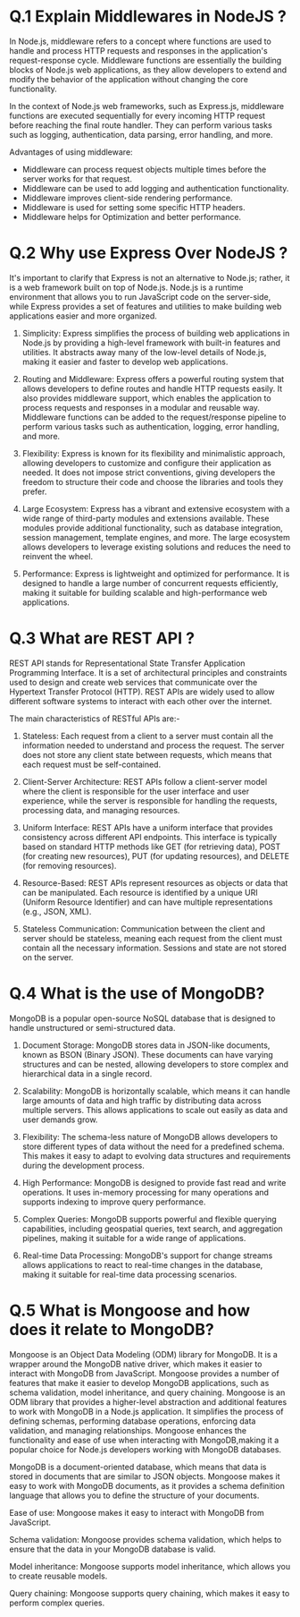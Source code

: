 # Q.1 Explain Middlewares in NodeJS ?

In Node.js, middleware refers to a concept where functions are used to handle and process HTTP requests and responses in the application's request-response cycle. Middleware functions are essentially the building blocks of Node.js web applications, as they allow developers to extend and modify the behavior of the application without changing the core functionality.

In the context of Node.js web frameworks, such as Express.js, middleware functions are executed sequentially for every incoming HTTP request before reaching the final route handler. They can perform various tasks such as logging, authentication, data parsing, error handling, and more.

Advantages of using middleware:

- Middleware can process request objects multiple times before the server works for that request.
- Middleware can be used to add logging and authentication functionality.
- Middleware improves client-side rendering performance.
- Middleware is used for setting some specific HTTP headers.
- Middleware helps for Optimization and better performance.

# Q.2 Why use Express Over NodeJS ?

It's important to clarify that Express is not an alternative to Node.js; rather, it is a web framework built on top of Node.js. Node.js is a runtime environment that allows you to run JavaScript code on the server-side, while Express provides a set of features and utilities to make building web applications easier and more organized.

1. Simplicity: Express simplifies the process of building web applications in Node.js by providing a high-level framework with built-in features and utilities. It abstracts away many of the low-level details of Node.js, making it easier and faster to develop web applications.

2. Routing and Middleware: Express offers a powerful routing system that allows developers to define routes and handle HTTP requests easily. It also provides middleware support, which enables the application to process requests and responses in a modular and reusable way. Middleware functions can be added to the request/response pipeline to perform various tasks such as authentication, logging, error handling, and more.

3. Flexibility: Express is known for its flexibility and minimalistic approach, allowing developers to customize and configure their application as needed. It does not impose strict conventions, giving developers the freedom to structure their code and choose the libraries and tools they prefer.

4. Large Ecosystem: Express has a vibrant and extensive ecosystem with a wide range of third-party modules and extensions available. These modules provide additional functionality, such as database integration, session management, template engines, and more. The large ecosystem allows developers to leverage existing solutions and reduces the need to reinvent the wheel.

5. Performance: Express is lightweight and optimized for performance. It is designed to handle a large number of concurrent requests efficiently, making it suitable for building scalable and high-performance web applications.

# Q.3 What are REST API ?

REST API stands for Representational State Transfer Application Programming Interface. It is a set of architectural principles and constraints used to design and create web services that communicate over the Hypertext Transfer Protocol (HTTP). REST APIs are widely used to allow different software systems to interact with each other over the internet.

The main characteristics of RESTful APIs are:-

1. Stateless: Each request from a client to a server must contain all the information needed to understand and process the request. The server does not store any client state between requests, which means that each request must be self-contained.

2. Client-Server Architecture: REST APIs follow a client-server model where the client is responsible for the user interface and user experience, while the server is responsible for handling the requests, processing data, and managing resources.

3. Uniform Interface: REST APIs have a uniform interface that provides consistency across different API endpoints. This interface is typically based on standard HTTP methods like GET (for retrieving data), POST (for creating new resources), PUT (for updating resources), and DELETE (for removing resources).

4. Resource-Based: REST APIs represent resources as objects or data that can be manipulated. Each resource is identified by a unique URI (Uniform Resource Identifier) and can have multiple representations (e.g., JSON, XML).

5. Stateless Communication: Communication between the client and server should be stateless, meaning each request from the client must contain all the necessary information. Sessions and state are not stored on the server.

# Q.4 What is the use of MongoDB?

MongoDB is a popular open-source NoSQL database that is designed to handle unstructured or semi-structured data. 

1. Document Storage: MongoDB stores data in JSON-like documents, known as BSON (Binary JSON). These documents can have varying structures and can be nested, allowing developers to store complex and hierarchical data in a single record.

2. Scalability: MongoDB is horizontally scalable, which means it can handle large amounts of data and high traffic by distributing data across multiple servers. This allows applications to scale out easily as data and user demands grow.

3. Flexibility: The schema-less nature of MongoDB allows developers to store different types of data without the need for a predefined schema. This makes it easy to adapt to evolving data structures and requirements during the development process.

4. High Performance: MongoDB is designed to provide fast read and write operations. It uses in-memory processing for many operations and supports indexing to improve query performance.

5. Complex Queries: MongoDB supports powerful and flexible querying capabilities, including geospatial queries, text search, and aggregation pipelines, making it suitable for a wide range of applications.

6. Real-time Data Processing: MongoDB's support for change streams allows applications to react to real-time changes in the database, making it suitable for real-time data processing scenarios.

# Q.5  What is Mongoose and how does it relate to MongoDB?

Mongoose is an Object Data Modeling (ODM) library for MongoDB. It is a wrapper around the MongoDB native driver, which makes it easier to interact with MongoDB from JavaScript. Mongoose provides a number of features that make it easier to develop MongoDB applications, such as schema validation, model inheritance, and query chaining.
Mongoose is an ODM library that provides a higher-level abstraction and additional features to work with MongoDB in a Node.js application. It simplifies the process of defining schemas, performing database operations, enforcing data validation, and managing relationships. Mongoose enhances the functionality and ease of use when interacting with MongoDB,making it a popular choice for Node.js developers working with MongoDB databases.

MongoDB is a document-oriented database, which means that data is stored in documents that are similar to JSON objects. Mongoose makes it easy to work with MongoDB documents, as it provides a schema definition language that allows you to define the structure of your documents.

Ease of use: Mongoose makes it easy to interact with MongoDB from JavaScript.

Schema validation: Mongoose provides schema validation, which helps to ensure that the data in your MongoDB database is valid.

Model inheritance: Mongoose supports model inheritance, which allows you to create reusable models.

Query chaining: Mongoose supports query chaining, which makes it easy to perform complex queries.
